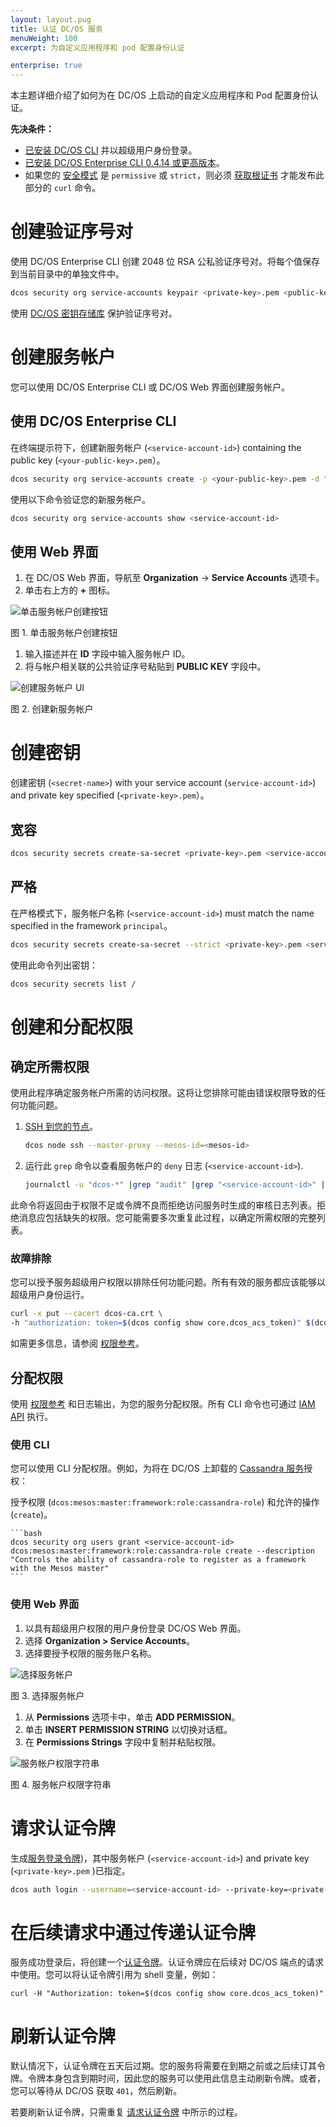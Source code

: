 ```yaml
---
layout: layout.pug
title: 认证 DC/OS 服务
menuWeight: 100
excerpt: 为自定义应用程序和 pod 配置身份认证

enterprise: true
---
```

<!-- The source repository for this topic is https://github.com/dcos/dcos-docs-site -->

本主题详细介绍了如何为在 DC/OS 上启动的自定义应用程序和 Pod 配置身份认证。

**先决条件：**

- [已安装 DC/OS CLI](/1.11/cli/install/) 并以超级用户身份登录。
- [已安装 DC/OS Enterprise CLI 0.4.14 或更高版本](/1.11/cli/enterprise-cli/#ent-cli-install)。
- 如果您的 [安全模式](/1.11/security/ent/#security-modes) 是 `permissive` 或 `strict`，则必须 [获取根证书](/1.11/security/ent/tls-ssl/get-cert/) 才能发布此部分的 `curl` 命令。

# <a name="create-a-keypair"></a>创建验证序号对
使用 DC/OS Enterprise CLI 创建 2048 位 RSA 公私验证序号对。将每个值保存到当前目录中的单独文件中。

```bash
dcos security org service-accounts keypair <private-key>.pem <public-key>.pem
```

使用 [DC/OS 密钥存储库](/1.11/security/ent/secrets/) 保护验证序号对。

# <a name="create-a-service-account"></a>创建服务帐户
您可以使用 DC/OS Enterprise CLI 或 DC/OS Web 界面创建服务帐户。

## 使用 DC/OS Enterprise CLI

在终端提示符下，创建新服务帐户 (`<service-account-id>`) containing the public key (`<your-public-key>.pem`）。

```bash
dcos security org service-accounts create -p <your-public-key>.pem -d "<description>" <service-account-id>
```

使用以下命令验证您的新服务帐户。

```bash
dcos security org service-accounts show <service-account-id>
```

## 使用 Web 界面

1. 在 DC/OS Web 界面，导航至 **Organization** -> **Service Accounts** 选项卡。
1. 单击右上方的 **+** 图标。

 ![单击服务帐户创建按钮](/1.11/img/new-service-account-button.png)

 图 1. 单击服务帐户创建按钮

1. 输入描述并在 **ID** 字段中输入服务帐户 ID。
1. 将与帐户相关联的公共验证序号粘贴到 **PUBLIC KEY** 字段中。

 ![创建服务帐户 UI](/1.11/img/create-service-account.png)

 图 2. 创建新服务帐户


# 创建密钥
创建密钥 (`<secret-name>`) with your service account (`service-account-id>`) and private key specified (`<private-key>.pem`）。

## 宽容

```bash
dcos security secrets create-sa-secret <private-key>.pem <service-account-id> <secret-name>
```

## 严格
在严格模式下，服务帐户名称 (`<service-account-id>`) must match the name specified in the framework `principal`。
```bash
dcos security secrets create-sa-secret --strict <private-key>.pem <service-account-id> <secret-name>
```

使用此命令列出密钥：

```bash
dcos security secrets list /
```

# <a name="give-perms"></a>创建和分配权限

## 确定所需权限
使用此程序确定服务帐户所需的访问权限。这将让您排除可能由错误权限导致的任何功能问题。

1. [SSH 到您的节点](/1.11/administering-clusters/sshcluster/)。

    ```bash
    dcos node ssh --master-proxy --mesos-id=<mesos-id>
    ```

1. 运行此 `grep` 命令以查看服务帐户的 `deny` 日志 (`<service-account-id>`).

    ```bash
    journalctl -u "dcos-*" |grep "audit" |grep "<service-account-id>" |grep "deny"
    ```

 此命令将返回由于权限不足或令牌不良而拒绝访问服务时生成的审核日志列表。拒绝消息应包括缺失的权限。您可能需要多次重复此过程，以确定所需权限的完整列表。


### 故障排除

您可以授予服务超级用户权限以排除任何功能问题。所有有效的服务都应该能够以超级用户身份运行。

   ```bash
   curl -x put --cacert dcos-ca.crt \
   -h "authorization: token=$(dcos config show core.dcos_acs_token)" $(dcos config show core.dcos_url)/acs/api/v1/acls/dcos:superuser/users/<service-account-id>/full
   ```

如需更多信息，请参阅 [权限参考](/1.11/security/ent/perms-reference/)。

## 分配权限
使用 [权限参考](/1.11/security/ent/perms-reference/) 和日志输出，为您的服务分配权限。所有 CLI 命令也可通过 [IAM API](/1.11/security/ent/iam-api/) 执行。

### 使用 CLI

您可以使用 CLI 分配权限。例如，为将在 DC/OS 上卸载的 [Cassandra 服务](/services/cassandra/cass-auth/)授权：

授予权限 (`dcos:mesos:master:framework:role:cassandra-role`) 和允许的操作 (`create`)。

    ```bash
    dcos security org users grant <service-account-id> dcos:mesos:master:framework:role:cassandra-role create --description "Controls the ability of cassandra-role to register as a framework with the Mesos master"
    ```

### 使用 Web 界面

1. 以具有超级用户权限的用户身份登录 DC/OS Web 界面。
1. 选择 **Organization > Service Accounts**。
1. 选择要授予权限的服务账户名称。

 ![选择服务帐户](/1.11/img/add-service-account-permission.png)

 图 3. 选择服务帐户

1. 从 **Permissions** 选项卡中，单击 **ADD PERMISSION**。
1. 单击 **INSERT PERMISSION STRING** 以切换对话框。
1. 在 **Permissions Strings** 字段中复制并粘贴权限。

 ![服务帐户权限字符串](/1.11/img/service-account-permission-string.png)

 图 4. 服务帐户权限字符串

# <a name="req-auth-tok"></a>请求认证令牌

生成[服务登录令牌](/1.11/security/ent/service-auth/))，其中服务帐户 (`<service-account-id>`) and private key (`<private-key>.pem` )已指定。

```bash
dcos auth login --username=<service-account-id> --private-key=<private-key>.pem
```

# <a name="pass-tok"></a>在后续请求中通过传递认证令牌
服务成功登录后，将创建一个[认证令牌](/1.11/security/ent/service-auth/)。认证令牌应在后续对 DC/OS 端点的请求中使用。您可以将认证令牌引用为 shell 变量，例如：

```
curl -H "Authorization: token=$(dcos config show core.dcos_acs_token)"
```

# <a name="refresh-tok"></a>刷新认证令牌
默认情况下，认证令牌在五天后过期。您的服务将需要在到期之前或之后续订其令牌。令牌本身包含到期时间，因此您的服务可以使用此信息主动刷新令牌。或者，您可以等待从 DC/OS 获取 `401`，然后刷新。

若要刷新认证令牌，只需重复 [请求认证令牌](#req-auth-tok) 中所示的过程。
